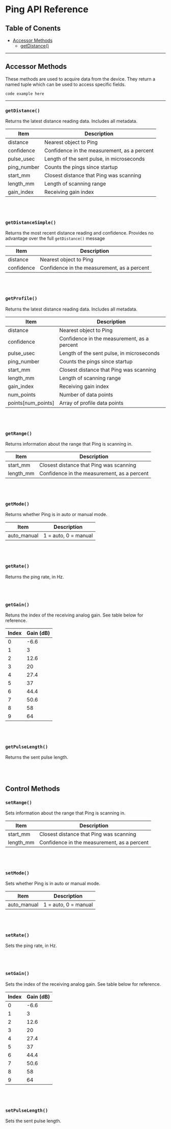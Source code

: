# Ping API Reference


## Table of Conents

* [Accessor Methods]()
  * [getDistance()]()

-----


## Accessor Methods

These methods are used to acquire data from the device. They return a named tuple which can be used to access specific fields. 

`code example here`

-----

### `getDistance()`

Returns the latest distance reading data. Includes all metadata. 

| Item          | Description                                        |
|---------------|----------------------------------------------------|
| distance      | Nearest object to Ping                             |
| confidence    | Confidence in the measurement, as a percent        |
| pulse_usec    | Length of the sent pulse, in microseconds          |
| ping_number   | Counts the pings since startup                     |
| start_mm      | Closest distance that Ping was scanning            |
| length_mm     | Length of scanning range                           |
| gain_index    | Receiving gain index                               |

<br/>
<br/>

### `getDistanceSimple()`

Returns the most recent distance reading and confidence. Provides no advantage over the full `getDistance()` message

| Item          | Description                                        |
|---------------|----------------------------------------------------|
| distance      | Nearest object to Ping                             |
| confidence    | Confidence in the measurement, as a percent        |

<br/>
<br/>

### `getProfile()`

Returns the latest distance reading data. Includes all metadata. 

| Item               | Description                                        |
|--------------------|----------------------------------------------------|
| distance           | Nearest object to Ping                             |
| confidence         | Confidence in the measurement, as a percent        |
| pulse_usec         | Length of the sent pulse, in microseconds          |
| ping_number        | Counts the pings since startup                     |
| start_mm           | Closest distance that Ping was scanning            |
| length_mm          | Length of scanning range                           |
| gain_index         | Receiving gain index                               |
| num_points         | Number of data points                              |
| points[num_points] | Array of profile data points                       |

<br/>
<br/>

### `getRange()`

Returns information about the range that Ping is scanning in.

| Item          | Description                                        |
|---------------|----------------------------------------------------|
| start_mm      | Closest distance that Ping was scanning            |
| length_mm     | Confidence in the measurement, as a percent        |

<br/>
<br/>

### `getMode()`

Returns whether Ping is in auto or manual mode.

| Item             | Description                                        |
|------------------|----------------------------------------------------|
| auto_manual      | 1 = auto, 0 = manual                               |

<br/>
<br/>

### `getRate()`

Returns the ping rate, in Hz.

<br/>
<br/>

### `getGain()`

Retuns the index of the receiving analog gain. See table below for reference.

| Index | Gain (dB) |
|-------|-----------|
|     0 |      -6.6 |
|     1 |         3 |
|     2 |      12.6 |
|     3 |        20 |
|     4 |      27.4 |
|     5 |        37 |
|     6 |      44.4 |
|     7 |      50.6 |
|     8 |        58 |
|     9 |        64 |

<br/>
<br/>

### `getPulseLength()`

Returns the sent pulse length.

<br/>
<br/>

## Control Methods


### `setRange()`

Sets information about the range that Ping is scanning in.

| Item          | Description                                        |
|---------------|----------------------------------------------------|
| start_mm      | Closest distance that Ping was scanning            |
| length_mm     | Confidence in the measurement, as a percent        |

<br/>
<br/>

### `setMode()`

Sets whether Ping is in auto or manual mode.

| Item             | Description                                        |
|------------------|----------------------------------------------------|
| auto_manual      | 1 = auto, 0 = manual                               |

<br/>
<br/>

### `setRate()`

Sets the ping rate, in Hz.

<br/>
<br/>

### `setGain()`

Sets the index of the receiving analog gain. See table below for reference.

| Index | Gain (dB) |
|-------|-----------|
|     0 |      -6.6 |
|     1 |         3 |
|     2 |      12.6 |
|     3 |        20 |
|     4 |      27.4 |
|     5 |        37 |
|     6 |      44.4 |
|     7 |      50.6 |
|     8 |        58 |
|     9 |        64 |

<br/>
<br/>

### `setPulseLength()`

Sets the sent pulse length.

<br/>
<br/>



